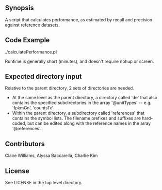 ## Synopsis

A script that calculates performance, as estimated by recall and precision against reference datasets.

## Code Example

./calculatePerformance.pl

Runtime is generally short (minutes), and doesn't require nohup or screen.

## Expected directory input

Relative to the parent directory, 2 sets of directories are needed.
  * At the same level as the parent directory, a directory called 'de' that also contains the specified subdirectories in the array '@unitTypes' -- e.g. 'fpkmGn', 'countsTx'
  * Within the parent directory, a subdirectory called 'references' that contains the symbol lists. The filename prefixes and suffixes are hard-coded, but can be edited along with the reference names in the array '@references'.

## Contributors

Claire Williams, Alyssa Baccarella, Charlie Kim

## License

See LICENSE in the top level directory.
